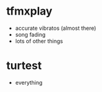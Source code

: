 # tfmxplay

- accurate vibratos (almost there)
- song fading
- lots of other things

# turtest

- everything
